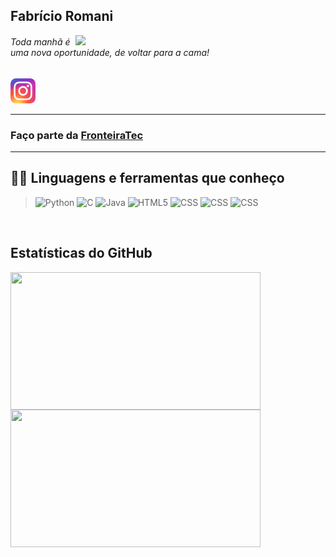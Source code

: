 <h2>Fabrício Romani</h2>
<img src="https://media4.giphy.com/media/SvGFA2WF9IP0WjmzvE/giphy.gif"
    align="right"  width="400px">
<h6>Toda manhã é uma nova oportunidade, de voltar para a cama!</h6>

<a href="https://www.instagram.com/fabricioromanii/" target="_blank"><img src="./insta.png" width="40px"
        height="40px"></a>

<hr>

<h3>Faço parte da <a href="https://github.com/FronteiraTec" target="_blank">FronteiraTec</a></h3>

<hr>

<div id='languages' />

## 👨‍💻 Linguagens e ferramentas que conheço

> <img src="https://cdn.freebiesupply.com/logos/large/2x/python-5-logo-png-transparent.png" alt=Python width="30">
> <img src="https://img.icons8.com/color/48/000000/c-programming.png" alt=C width="30">
> <img src="https://img.icons8.com/color/48/000000/java-coffee-cup-logo.png" alt=Java width="30">
> <img src="https://img.icons8.com/color/48/000000/html-5.png" alt=HTML5 width="30">
> <img src="https://img.icons8.com/color/48/000000/css3.png" alt=CSS width="30">
> <img src="https://img.icons8.com/color/48/000000/javascript.png" alt=CSS width="30">
> <img src="https://img.icons8.com/color/48/000000/flutter.png" alt=CSS width="30">

<br>
<div id='stats' />

## Estatísticas do GitHub

<img align="left" src="https://github-readme-stats.vercel.app/api?username=FabricioZR&show_icons=true&theme=dark"
    height="220px" width="400px" />

<img align="left"
    src="https://github-readme-stats.vercel.app/api/top-langs/?username=FabricioZR&layout=compact&theme=dark"
    height="220px" width="400px" />
